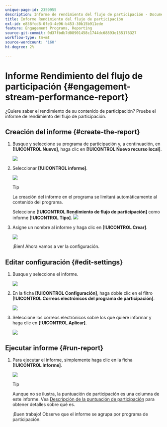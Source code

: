 ```yaml
---
unique-page-id: 2359955
description: Informe de rendimiento del flujo de participación - Documentos de Marketo - Documentación del producto
title: Informe Rendimiento del flujo de participación
exl-id: e838fcd8-0fe3-4e96-b453-30b15b911ede
feature: Engagement Programs, Reporting
source-git-commit: 0d37fbdb7d08901458c1744dc68893e155176327
workflow-type: tm+mt
source-wordcount: '160'
ht-degree: 2%

---
```


# Informe Rendimiento del flujo de participación {#engagement-stream-performance-report}

¿Quiere saber el rendimiento de su contenido de participación? Pruebe el informe de rendimiento del flujo de participación.

## Creación del informe {#create-the-report}

1. Busque y seleccione su programa de participación y, a continuación, en **[!UICONTROL Nuevo]**, haga clic en **[!UICONTROL Nuevo recurso local]**.

   ![](assets/localassetnutring.jpg)

1. Seleccionar **[!UICONTROL informe]**.

   ![](assets/image2014-9-15-18-3a23-3a59.png)

   >[!TIP]
   >
   >La creación del informe en el programa se limitará automáticamente al contenido del programa.

   Seleccione **[!UICONTROL Rendimiento de flujo de participación]** como informe **[!UICONTROL Tipo]**.
   ![](assets/engagementreportchoose.png)

1. Asigne un nombre al informe y haga clic en **[!UICONTROL Crear]**.

   ![](assets/image2014-9-15-18-3a24-3a23.png)

   ¡Bien! Ahora vamos a ver la configuración.

## Editar configuración {#edit-settings}

1. Busque y seleccione el informe.

   ![](assets/engagementperformancereport.jpg)

1. En la ficha **[!UICONTROL Configuración]**, haga doble clic en el filtro **[!UICONTROL Correos electrónicos del programa de participación]**.

   ![](assets/image2014-9-15-18-3a25-3a4.png)

1. Seleccione los correos electrónicos sobre los que quiere informar y haga clic en **[!UICONTROL Aplicar]**.

   ![](assets/engagementfilter.jpg)

## Ejecutar informe {#run-report}

1. Para ejecutar el informe, simplemente haga clic en la ficha **[!UICONTROL Informe]**.

   ![](assets/image2014-9-15-18-3a25-3a15.png)

   >[!TIP]
   >
   >Aunque no se ilustra, la puntuación de participación es una columna de este informe. Vea [Descripción de la puntuación de participación](/help/marketo/product-docs/email-marketing/drip-nurturing/reports-and-notifications/understanding-the-engagement-score.md) para obtener detalles sobre qué es.

   ¡Buen trabajo! Observe que el informe se agrupa por programa de participación.
